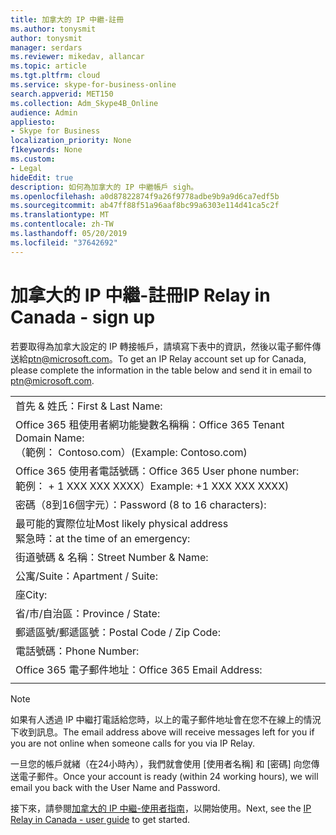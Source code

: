 ```yaml
---
title: 加拿大的 IP 中繼-註冊
ms.author: tonysmit
author: tonysmit
manager: serdars
ms.reviewer: mikedav, allancar
ms.topic: article
ms.tgt.pltfrm: cloud
ms.service: skype-for-business-online
search.appverid: MET150
ms.collection: Adm_Skype4B_Online
audience: Admin
appliesto:
- Skype for Business
localization_priority: None
f1keywords: None
ms.custom:
- Legal
hideEdit: true
description: 如何為加拿大的 IP 中繼帳戶 sigh。
ms.openlocfilehash: a0d87822874f9a26f9778adbe9b9a9d6ca7edf5b
ms.sourcegitcommit: ab47ff88f51a96aaf8bc99a6303e114d41ca5c2f
ms.translationtype: MT
ms.contentlocale: zh-TW
ms.lasthandoff: 05/20/2019
ms.locfileid: "37642692"
---
```

# <a name="ip-relay-in-canada---sign-up"></a><span data-ttu-id="883f4-103">加拿大的 IP 中繼-註冊</span><span class="sxs-lookup"><span data-stu-id="883f4-103">IP Relay in Canada - sign up</span></span>

<span data-ttu-id="883f4-104">若要取得為加拿大設定的 IP 轉接帳戶，請填寫下表中的資訊，然後以電子郵件傳送給[ptn@microsoft.com](mailto:ptn@microsoft.com)。</span><span class="sxs-lookup"><span data-stu-id="883f4-104">To get an IP Relay account set up for Canada, please complete the information in the table below and send it in email to [ptn@microsoft.com](mailto:ptn@microsoft.com).</span></span>

|||
|:-----|:-----|
|<span data-ttu-id="883f4-105">首先 & 姓氏：</span><span class="sxs-lookup"><span data-stu-id="883f4-105">First & Last Name:</span></span>||
|<span data-ttu-id="883f4-106">Office 365 租使用者網功能變數名稱稱：</span><span class="sxs-lookup"><span data-stu-id="883f4-106">Office 365 Tenant Domain Name:</span></span> <br/><span data-ttu-id="883f4-107">（範例： Contoso.com）</span><span class="sxs-lookup"><span data-stu-id="883f4-107">(Example: Contoso.com)</span></span>||
|<span data-ttu-id="883f4-108">Office 365 使用者電話號碼：</span><span class="sxs-lookup"><span data-stu-id="883f4-108">Office 365 User phone number:</span></span> <br/><span data-ttu-id="883f4-109">範例： + 1 XXX XXX XXXX）</span><span class="sxs-lookup"><span data-stu-id="883f4-109">Example: +1 XXX XXX XXXX)</span></span> ||
|<span data-ttu-id="883f4-110">密碼（8到16個字元）：</span><span class="sxs-lookup"><span data-stu-id="883f4-110">Password (8 to 16 characters):</span></span> ||
|<span data-ttu-id="883f4-111">最可能的實際位址</span><span class="sxs-lookup"><span data-stu-id="883f4-111">Most likely physical address</span></span> <br/><span data-ttu-id="883f4-112">緊急時：</span><span class="sxs-lookup"><span data-stu-id="883f4-112">at the time of an emergency:</span></span>||
|<span data-ttu-id="883f4-113">街道號碼 & 名稱：</span><span class="sxs-lookup"><span data-stu-id="883f4-113">Street Number & Name:</span></span>||
|<span data-ttu-id="883f4-114">公寓/Suite：</span><span class="sxs-lookup"><span data-stu-id="883f4-114">Apartment / Suite:</span></span>||
|<span data-ttu-id="883f4-115">座</span><span class="sxs-lookup"><span data-stu-id="883f4-115">City:</span></span>||
|<span data-ttu-id="883f4-116">省/市/自治區：</span><span class="sxs-lookup"><span data-stu-id="883f4-116">Province / State:</span></span>||
|<span data-ttu-id="883f4-117">郵遞區號/郵遞區號：</span><span class="sxs-lookup"><span data-stu-id="883f4-117">Postal Code / Zip Code:</span></span>||
|<span data-ttu-id="883f4-118">電話號碼：</span><span class="sxs-lookup"><span data-stu-id="883f4-118">Phone Number:</span></span>||
|<span data-ttu-id="883f4-119">Office 365 電子郵件地址：</span><span class="sxs-lookup"><span data-stu-id="883f4-119">Office 365 Email Address:</span></span>||
|||

> [!NOTE]
> <span data-ttu-id="883f4-120">如果有人透過 IP 中繼打電話給您時，以上的電子郵件地址會在您不在線上的情況下收到訊息。</span><span class="sxs-lookup"><span data-stu-id="883f4-120">The email address above will receive messages left for you if you are not online when someone calls for you via IP Relay.</span></span> 

<span data-ttu-id="883f4-121">一旦您的帳戶就緒（在24小時內），我們就會使用 [使用者名稱] 和 [密碼] 向您傳送電子郵件。</span><span class="sxs-lookup"><span data-stu-id="883f4-121">Once your account is ready (within 24 working hours), we will email you back with the User Name and Password.</span></span> 


<span data-ttu-id="883f4-122">接下來，請參閱[加拿大的 IP 中繼-使用者指南](ip-relay-canada-user-guide.md)，以開始使用。</span><span class="sxs-lookup"><span data-stu-id="883f4-122">Next, see the [IP Relay in Canada - user guide](ip-relay-canada-user-guide.md) to get started.</span></span> 


